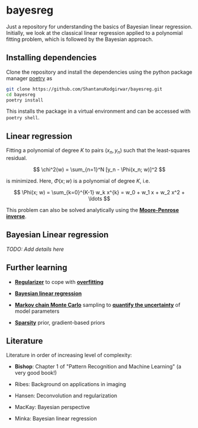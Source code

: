 # bayesreg

Just a repository for understanding the basics of Bayesian linear regression. Initially, we look at the classical linear regression applied to a polynomial fitting problem, which is followed by the Bayesian approach.

## Installing dependencies

Clone the repository and install the dependencies using the python package manager [poetry](https://github.com/python-poetry/poetry) as
```bash
git clone https://github.com/ShantanuKodgirwar/bayesreg.git
cd bayesreg
poetry install
```
This installs the package in a virtual environment and can be accessed with `poetry shell`.

## Linear regression

Fitting a polynomial of degree $K$ to pairs $(x_n, y_n)$ such that the least-squares residual.

$$
\chi^2(w) = \sum_{n=1}^N [y_n - \Phi(x_n; w)]^2
$$

is minimized. Here, $\Phi(x; w)$ is a polynomial of degree $K$, i.e.

$$
\Phi(x; w) = \sum_{k=0}^{K-1} w_k x^{k} = w_0 + w_1 x + w_2 x^2 + \ldots
$$

This problem can also be solved analytically using the [**Moore-Penrose inverse**](https://en.wikipedia.org/wiki/Moore-Penrose_inverse).

## Bayesian Linear regression
*TODO: Add details here*

## Further learning

* [**Regularizer**](https://en.wikipedia.org/wiki/Regularization_(mathematics)) to cope with [**overfitting**](https://en.wikipedia.org/wiki/Overfitting)

* [**Bayesian linear regression**](https://en.wikipedia.org/wiki/Bayesian_linear_regression)

* [**Markov chain Monte Carlo**](https://en.wikipedia.org/wiki/Markov_chain_Monte_Carlo) sampling to [**quantify the uncertainty**](https://en.wikipedia.org/wiki/Uncertainty_quantification) of model parameters

* [**Sparsity**](https://en.wikipedia.org/wiki/Compressed_sensing) prior, gradient-based priors

## Literature

Literature in order of increasing level of complexity:

* **Bishop**: Chapter 1 of "Pattern Recognition and Machine Learning" (a very good book!)

* Ribes: Background on applications in imaging

* Hansen: Deconvolution and regularization

* MacKay: Bayesian perspective

* Minka: Bayesian linear regression
